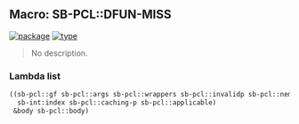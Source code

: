 ## Macro: SB-PCL::DFUN-MISS
[![package](https://img.shields.io/badge/Package-SB--PCL-5f9ea0.svg?style=social&colorA=999999)](../) [![type](https://img.shields.io/badge/Type-Macro-5f9ea0.svg?style=social&colorA=999999)](../#macro) 

> No description.

### Lambda list
```cl
((sb-pcl::gf sb-pcl::args sb-pcl::wrappers sb-pcl::invalidp sb-pcl::nemf &optional type
  sb-int:index sb-pcl::caching-p sb-pcl::applicable)
 &body sb-pcl::body)
```
